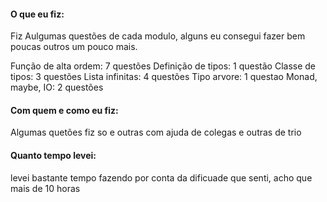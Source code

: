 #### O que eu fiz:

Fiz Aulgumas questões de cada modulo, alguns eu consegui fazer bem poucas outros um pouco mais.

Função de alta ordem: 7 questões
Definição de tipos: 1 questão
Classe de tipos: 3 questões
Lista infinitas: 4 questões
Tipo arvore: 1 questao
Monad, maybe, IO: 2 questões

#### Com quem e como eu fiz:

Algumas quetões fiz so e outras com ajuda de colegas e outras de trio

#### Quanto tempo levei:

levei bastante tempo fazendo por conta da dificuade que senti, acho que mais de 10 horas
